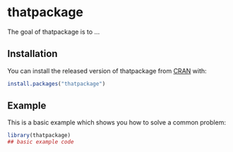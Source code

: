 
# thatpackage

<!-- badges: start -->
<!-- badges: end -->

The goal of thatpackage is to ...

## Installation

You can install the released version of thatpackage from [CRAN](https://CRAN.R-project.org) with:

``` r
install.packages("thatpackage")
```

## Example

This is a basic example which shows you how to solve a common problem:

``` r
library(thatpackage)
## basic example code
```

